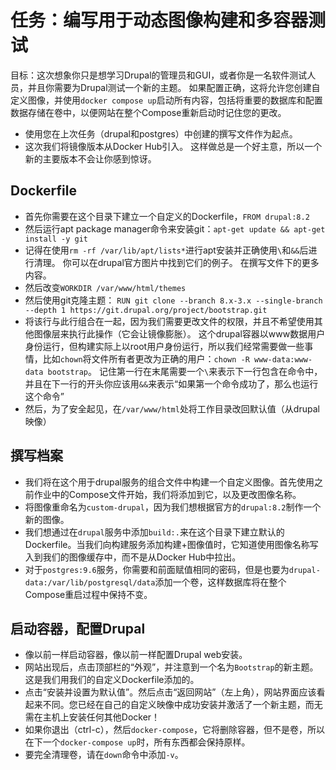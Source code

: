 # 任务：编写用于动态图像构建和多容器测试

目标：这次想象你只是想学习Drupal的管理员和GUI，或者你是一名软件测试人员，并且你需要为Drupal测试一个新的主题。 如果配置正确，这将允许您创建自定义图像，并使用`docker compose up`启动所有内容，包括将重要的数据库和配置数据存储在卷中，以便网站在整个Compose重新启动时记住您的更改。

- 使用您在上次任务（drupal和postgres）中创建的撰写文件作为起点。
- 这次我们将镜像版本从Docker Hub引入。 这样做总是一个好主意，所以一个新的主要版本不会让你感到惊讶。

## Dockerfile

- 首先你需要在这个目录下建立一个自定义的Dockerfile，`FROM drupal:8.2`
- 然后运行apt package manager命令来安装git：`apt-get update && apt-get install -y git`
- 记得在使用`rm -rf /var/lib/apt/lists*`进行apt安装并正确使用`\`和`&&`后进行清理。 你可以在drupal官方图片中找到它们的例子。 在撰写文件下的更多内容。
- 然后改变`WORKDIR /var/www/html/themes`
- 然后使用git克隆主题： `RUN git clone --branch 8.x-3.x --single-branch --depth 1 https://git.drupal.org/project/bootstrap.git`
- 将该行与此行组合在一起，因为我们需要更改文件的权限，并且不希望使用其他图像层来执行此操作（它会让镜像膨胀）。 这个drupal容器以www数据用户身份运行，但构建实际上以root用户身份运行，所以我们经常需要做一些事情，比如`chown`将文件所有者更改为正确的用户：`chown -R www-data:www-data bootstrap`。 记住第一行在末尾需要一个`\`来表示下一行包含在命令中，并且在下一行的开头你应该用`&&`来表示“如果第一个命令成功了，那么也运行这个命令”
- 然后，为了安全起见，在`/var/www/html`处将工作目录改回默认值（从drupal映像）

## 撰写档案

- 我们将在这个用于drupal服务的组合文件中构建一个自定义图像。首先使用之前作业中的Compose文件开始，我们将添加到它，以及更改图像名称。
- 将图像重命名为`custom-drupal`，因为我们想根据官方的`drupal:8.2`制作一个新的图像。
- 我们想通过在`drupal`服务中添加`build:.`来在这个目录下建立默认的Dockerfile。当我们向构建服务添加构建+图像值时，它知道使用图像名称写入到我们的图像缓存中，而不是从Docker Hub中拉出。
- 对于`postgres:9.6`服务，你需要和前面赋值相同的密码，但是也要为`drupal-data:/var/lib/postgresql/data`添加一个卷，这样数据库将在整个Compose重启过程中保持不变。

## 启动容器，配置Drupal

- 像以前一样启动容器，像以前一样配置Drupal web安装。
- 网站出现后，点击顶部栏的“外观”，并注意到一个名为`Bootstrap`的新主题。这是我们用我们的自定义Dockerfile添加的。
- 点击“安装并设置为默认值”。然后点击“返回网站”（左上角），网站界面应该看起来不同。您已经在自己的自定义映像中成功安装并激活了一个新主题，而无需在主机上安装任何其他Docker！
- 如果你退出（ctrl-c），然后`docker-compose`，它将删除容器，但不是卷，所以在下一个`docker-compose up`时，所有东西都会保持原样。
- 要完全清理卷，请在`down`命令中添加`-v`。
